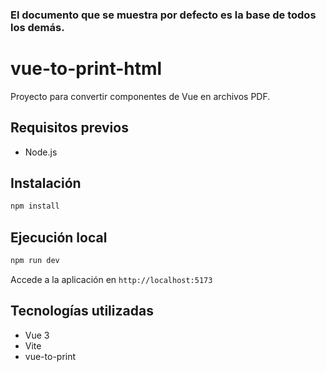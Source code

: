 ### El documento que se muestra por defecto es la base de todos los demás.

# vue-to-print-html

Proyecto para convertir componentes de Vue en archivos PDF.

## Requisitos previos

- Node.js

## Instalación

```bash
npm install
```

## Ejecución local

```bash
npm run dev
```

Accede a la aplicación en `http://localhost:5173`

## Tecnologías utilizadas

- Vue 3
- Vite
- vue-to-print


